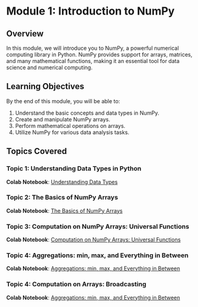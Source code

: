 # Module 1: Introduction to NumPy

## Overview

In this module, we will introduce you to NumPy, a powerful numerical computing library in Python. NumPy provides support for arrays, matrices, and many mathematical functions, making it an essential tool for data science and numerical computing.

## Learning Objectives

By the end of this module, you will be able to:
1. Understand the basic concepts and data types in NumPy.
2. Create and manipulate NumPy arrays.
3. Perform mathematical operations on arrays.
4. Utilize NumPy for various data analysis tasks.

## Topics Covered

### Topic 1: Understanding Data Types in Python

**Colab Notebook**: [Understanding Data Types](https://colab.research.google.com/github/jakevdp/PythonDataScienceHandbook/blob/master/notebooks/02.01-Understanding-Data-Types.ipynb)

### Topic 2: The Basics of NumPy Arrays

**Colab Notebook**: [The Basics of NumPy Arrays](https://colab.research.google.com/github/jakevdp/PythonDataScienceHandbook/blob/master/notebooks/02.02-The-Basics-Of-NumPy-Arrays.ipynb)

### Topic 3: Computation on NumPy Arrays: Universal Functions

**Colab Notebook**: [Computation on NumPy Arrays: Universal Functions](https://colab.research.google.com/github/jakevdp/PythonDataScienceHandbook/blob/master/notebooks/02.03-Computation-on-arrays-ufuncs.ipynb#:~:text=Computation%20on%20NumPy%20arrays%20can,NumPy's%20universal%20functions%20(ufuncs).)

### Topic 4: Aggregations: min, max, and Everything in Between

**Colab Notebook**: [Aggregations: min, max, and Everything in Between](https://colab.research.google.com/github/jakevdp/PythonDataScienceHandbook/blob/master/notebooks/02.04-Computation-on-arrays-aggregates.ipynb
)

### Topic 4: Computation on Arrays: Broadcasting

**Colab Notebook**: [Aggregations: min, max, and Everything in Between](https://colab.research.google.com/github/jakevdp/PythonDataScienceHandbook/blob/master/notebooks/02.05-Computation-on-arrays-broadcasting.ipynb)





